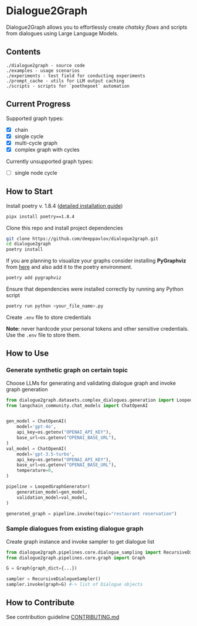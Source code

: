 # Dialogue2Graph

Dialogue2Graph allows you to effortlessly create *chatsky flows* and scripts from dialogues using Large Language Models.

## Contents

```
./dialogue2graph - source code
./examples - usage scenarios
./experiments - test field for conducting experiments
./prompt_cache - utils for LLM output caching
./scripts - scripts for `poethepoet` automation 
```

## Current Progress

Supported graph types:

- [x]  chain
- [x]  single cycle
- [x]  multi-cycle graph
- [x]  complex graph with cycles

Currently unsupported graph types:

- [ ]  single node cycle

## How to Start

Install poetry v. 1.8.4 ([detailed installation guide](https://python-poetry.org/docs/))

```bash
pipx install poetry==1.8.4
```

Clone this repo and install project dependencies

```bash
git clone https://github.com/deeppavlov/dialogue2graph.git
cd dialogue2graph
poetry install
```

If you are planning to visualize your graphs consider installing **PyGraphviz** from [here](https://pygraphviz.github.io/) and also add it to the poetry environment.

```bash
poetry add pygraphviz
```

Ensure that dependencies were installed correctly by running any Python script

```bash
poetry run python <your_file_name>.py
```

Create `.env` file to store credentials

**Note:** never hardcode your personal tokens and other sensitive credentials. Use the `.env` file to store them.

## How to Use

### Generate synthetic graph on certain topic

Choose LLMs for generating and validating dialogue graph and invoke graph generation

```python
from dialogue2graph.datasets.complex_dialogues.generation import LoopedGraphGenerator
from langchain_community.chat_models import ChatOpenAI


gen_model = ChatOpenAI(
    model='gpt-4o',
    api_key=os.getenv("OPENAI_API_KEY"),
    base_url=os.getenv("OPENAI_BASE_URL"),
)
val_model = ChatOpenAI(
    model='gpt-3.5-turbo',
    api_key=os.getenv("OPENAI_API_KEY"),
    base_url=os.getenv("OPENAI_BASE_URL"),
    temperature=0,
)

pipeline = LoopedGraphGenerator(
    generation_model=gen_model,
    validation_model=val_model,
)

generated_graph = pipeline.invoke(topic="restaurant reservation")
```

### Sample dialogues from existing dialogue graph

Create graph instance and invoke sampler to get dialogue list

```python
from dialogue2graph.pipelines.core.dialogue_sampling import RecursiveDialogueSampler
from dialogue2graph.pipelines.core.graph import Graph

G = Graph(graph_dict={...})

sampler = RecursiveDialogueSampler()
sampler.invoke(graph=G) #-> list of Dialogue objects
```

## How to Contribute

See contribution guideline [CONTRIBUTING.md](https://github.com/deeppavlov/dialogue2graph/blob/dev/CONTRIBUTING.md)
